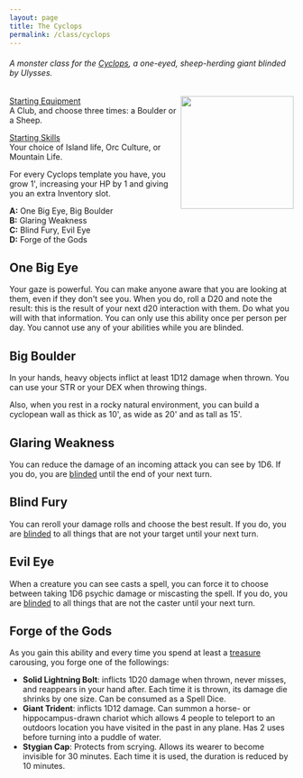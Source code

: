 ```yaml
---
layout: page
title: The Cyclops
permalink: /class/cyclops
---
```


###### A monster class for the [Cyclops](/monsters/cyclops), a one-eyed, sheep-herding giant blinded by Ulysses.

<img align="right" width=200px  src="https://static.wikia.nocookie.net/forgottenrealms/images/f/f7/Cyclops-1e.jpg">

<ins>Starting Equipment</ins><br>
A Club, and choose three times: a Boulder or a Sheep.

<ins>Starting Skills</ins><br>
Your choice of Island life, Orc Culture, or Mountain Life.

For every Cyclops template you have, you grow 1', increasing your HP by 1 and giving you an extra Inventory slot.

**A:** One Big Eye, Big Boulder<br>
**B:** Glaring Weakness<br>
**C:** Blind Fury, Evil Eye<br>
**D:** Forge of the Gods<br>

## One Big Eye
Your gaze is powerful. You can make anyone aware that you are looking at them, even if they don't see you. When you do, roll a D20 and note the result: this is the result of your next d20 interaction with them. Do what you will with that information. You can only use this ability once per person per day. You cannot use any of your abilities while you are blinded.

## Big Boulder
In your hands, heavy objects inflict at least 1D12 damage when thrown. You can use your STR or your DEX when throwing things. 

Also, when you rest in a rocky natural environment, you can build a cyclopean wall as thick as 10', as wide as 20' and as tall as 15'.

## Glaring Weakness
You can reduce the damage of an incoming attack you can see by 1D6. If you do, you are [blinded](/2020/11/09/base-rules/) until the end of your next turn.

## Blind Fury
You can reroll your damage rolls and choose the best result. If you do, you are [blinded](/2020/11/09/base-rules/) to all things that are not your target until your next turn.

## Evil Eye
When a creature you can see casts a spell, you can force it to choose between taking 1D6 psychic damage or miscasting the spell. If you do, you are [blinded](/2020/11/09/base-rules/) to all things that are not the caster until your next turn.

## Forge of the Gods
As you gain this ability and every time you spend at least a [treasure](/2020/11/09/base-rules/) carousing, you forge one of the followings:

- **Solid Lightning Bolt**: inflicts 1D20 damage when thrown, never misses, and reappears in your hand after. Each time it is thrown, its damage die shrinks by one size. Can be consumed as a Spell Dice.
- **Giant Trident**: inflicts 1D12 damage. Can summon a horse- or hippocampus-drawn chariot which allows 4 people to teleport to an outdoors location you have visited in the past in any plane. Has 2 uses before turning into a puddle of water.
- **Stygian Cap**: Protects from scrying. Allows its wearer to become invisible for 30 minutes. Each time it is used, the duration is reduced by 10 minutes.
